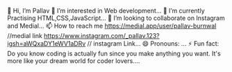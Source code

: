 👋 Hi, I’m Pallav
👀 I’m interested in Web development...
🌱 I’m currently Practising HTML,CSS,JavaScript...
💞️ I’m looking to collaborate on Instagram and Medial...
📫 How to reach me https://medial.app/user/pallav-burnwal //medial link
https://www.instagram.com/_pallav.123?igsh=aWQxaDY1eWV1aDRv // instagram Link...
😄 Pronouns: ...
⚡ Fun fact: Do you know coding is actually fun since you make anything you want. It's more like
your dream world for coder lovers....
